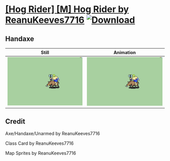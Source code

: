 # [\[Hog Rider\] \[M\] Hog Rider by ReanuKeeves7716](./) [![Download](https://img.shields.io/badge/Download--red?style=social&logo=github)](https://minhaskamal.github.io/DownGit/#/home?url=https://github.com/Klokinator/FE-Repo/tree/main/Battle%20Animations%2FMounted%20-%20Dismounted%2C%20Monsters%2C%20Misc%2F%5BHog%20Rider%5D%20%5BM%5D%20Hog%20Rider%20by%20ReanuKeeves7716%2F4.%20Handaxe)

## Handaxe

| Still | Animation |
| :---: | :-------: |
| ![Handaxe still](./Handaxe_000.png) | ![Handaxe](./Handaxe.gif) |

## Credit

Axe/Handaxe/Unarmed by ReanuKeeves7716

Class Card by ReanuKeeves7716

Map Sprites by ReanuKeeves7716
